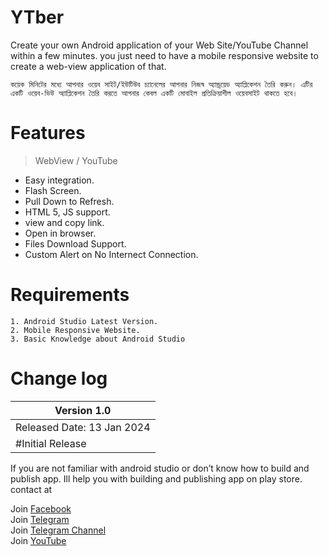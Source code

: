 # YTber
Create your own Android application of your Web Site/YouTube Channel within a few minutes. you just need to have a mobile responsive website to create a web-view application of that.

`` কয়েক মিনিটের মধ্যে আপনার ওয়েব সাইট/ইউটিউব চ্যানেলের আপনার নিজস্ব অ্যান্ড্রয়েড অ্যাপ্লিকেশন তৈরি করুন। এটির একটি ওয়েব-ভিউ অ্যাপ্লিকেশন তৈরি করতে আপনার কেবল একটি মোবাইল প্রতিক্রিয়াশীল ওয়েবসাইট থাকতে হবে। ``

# Features
> WebView / YouTube
* Easy integration.
* Flash Screen.
* Pull Down to Refresh.
* HTML 5, JS support.
* view and copy link.
* Open in browser.
* Files Download Support.
* Custom Alert on No Internect Connection.

# Requirements
```
1. Android Studio Latest Version.
2. Mobile Responsive Website.
3. Basic Knowledge about Android Studio
```

# Change log
| Version 1.0                          |
| ----------------------------- |
| Released Date: 13 Jan 2024                  |
| #Initial Release                  |


If you are not familiar with android studio or don’t know how to build and publish app. Ill help you with building and publishing app on play store. contact at

Join [Facebook](https://facebook.com/freelancermustakin) <br>
Join [Telegram](https://t.me/mustakin) <br>
Join [Telegram Channel](https://t.me/freelancermustakin) <br>
Join [YouTube](https://m.youtube.com/freelancermustakin) <br>
